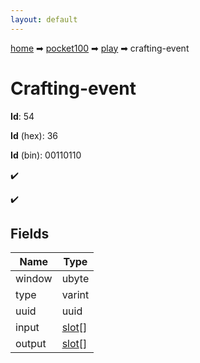 ```yaml
---
layout: default
---
```


[home](/) ➡ [pocket100](/protocol/pocket100) ➡ [play](/protocol/pocket100/play) ➡ crafting-event

# Crafting-event

**Id**: 54

**Id** (hex): 36

**Id** (bin): 00110110

✔️

✔️

## Fields

Name | Type
---|---
window | ubyte
type | varint
uuid | uuid
input | [slot](/protocol/pocket100/types/slot)[]
output | [slot](/protocol/pocket100/types/slot)[]


